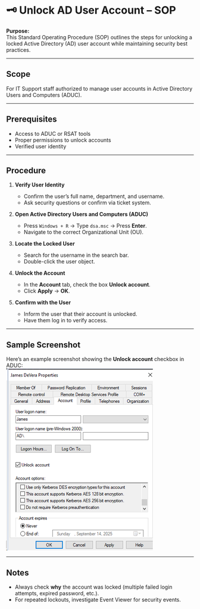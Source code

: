 # 🗝 Unlock AD User Account – SOP

**Purpose:**  
This Standard Operating Procedure (SOP) outlines the steps for unlocking a locked Active Directory (AD) user account while maintaining security best practices.

---

## **Scope**
For IT Support staff authorized to manage user accounts in Active Directory Users and Computers (ADUC).

---

## **Prerequisites**
- Access to ADUC or RSAT tools
- Proper permissions to unlock accounts
- Verified user identity

---

## **Procedure**
1. **Verify User Identity**
   - Confirm the user’s full name, department, and username.
   - Ask security questions or confirm via ticket system.

2. **Open Active Directory Users and Computers (ADUC)**
   - Press `Windows + R` → Type `dsa.msc` → Press **Enter**.
   - Navigate to the correct Organizational Unit (OU).

3. **Locate the Locked User**
   - Search for the username in the search bar.
   - Double-click the user object.

4. **Unlock the Account**
   - In the **Account** tab, check the box **Unlock account**.
   - Click **Apply** → **OK**.

5. **Confirm with the User**
   - Inform the user that their account is unlocked.
   - Have them log in to verify access.

---

## **Sample Screenshot**
Here’s an example screenshot showing the **Unlock account** checkbox in ADUC:  
![Unlock AD User Screenshot](../images/unlock-ad-user.png)

---

## **Notes**
- Always check **why** the account was locked (multiple failed login attempts, expired password, etc.).
- For repeated lockouts, investigate Event Viewer for security events.
